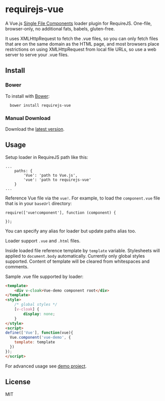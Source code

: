 # requirejs-vue

A Vue.js [Single File Components](https://vuejs.org/v2/guide/single-file-components.html) loader plugin for RequireJS.
One-file, browser-only, no additional fats, babels, gluten-free.

It uses XMLHttpRequest to fetch the .vue files, so you can only fetch files 
that are on the same domain as the HTML page, and most browsers place restrictions on using 
XMLHttpRequest from local file URLs, so use a web server to serve your .vue files.


## Install <a name="install"></a>

### Bower

To install with [Bower](http://bower.io/):

```
  bower install requirejs-vue
```

### Manual Download

Download the [latest version](https://raw.githubusercontent.com/vikseriq/requirejs-vue/master/requirejs-vue.js).

## Usage <a name="usage"></a>

Setup loader in RequireJS path like this:

    ...
        paths: {
            'Vue': 'path to Vue.js',
            'vue': 'path to requirejs-vue'
        }
    ...
    

Reference Vue file via the ```vue!```. 
For example, to load the `component.vue` file that is in your ```baseUrl``` directory:

    require(['vue!component'], function (component) {

    });
    
You can specify any alias for loader but update paths alias too.

Loader support ```.vue``` and ```.html``` files.

Inside loaded file reference template by ```template``` variable. 
Stylesheets will applied to ```document.body``` automatically. Currently only global styles supported.
Content of template will be cleared from whitespaces and comments.

Sample .vue file supported by loader:

```html
<template>
    <div v-cloak>Vue-demo component root</div>
</template>
<style>
    /* global styles */
    [v-cloak] {
        display: none;
    }
</style>
<script>
define(['Vue'], function(vue){
  Vue.component('vue-demo', {
    template: template
  })
});
</script>
```

For advanced usage see [demo project](/demo/).

## License

MIT